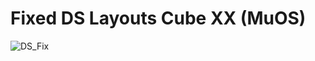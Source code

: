 # Fixed DS Layouts Cube XX (MuOS)

![DS_Fix](https://github.com/user-attachments/assets/3391bcbe-22e5-4072-8330-e39aa2bd81e2)
